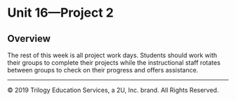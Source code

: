 # Unit 16—Project 2

## Overview

The rest of this week is all project work days. Students should work with their groups to complete their projects while the instructional staff rotates between groups to check on their progress and offers assistance.

- - -

© 2019 Trilogy Education Services, a 2U, Inc. brand. All Rights Reserved.
